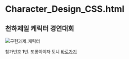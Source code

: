 # Character_Design_CSS.html
##  천하제일 케릭터 경연대회
![구현과제_캐릭터](https://user-images.githubusercontent.com/87704703/163411674-bfb26015-ae93-4b05-be90-2558d5c1d661.gif)

참가번호 1번. 또롱이이자 토니
[바로가기](https://wannabecm.github.io/Character_Design_CSS.html/)

